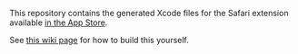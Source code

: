 This repository contains the generated Xcode files for the Safari extension available [in the App Store](https://apps.apple.com/us/app/sponsorblock-for-youtube/id1573461917).

See [this wiki page](https://github.com/ajayyy/SponsorBlock/wiki/Safari) for how to build this yourself.
